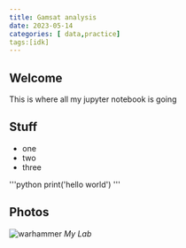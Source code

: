 ```yaml
---
title: Gamsat analysis
date: 2023-05-14
categories: [ data,practice]
tags:[idk]
---
```


## Welcome

This is where all my jupyter notebook is going

## Stuff
* one
* two
* three

'''python
print('hello world')
'''

## Photos
![warhammer](https://static.wikia.nocookie.net/warhammer40k/images/7/76/Abaddon_the_Despoiler3.jpg/revision/latest?cb=20120315055005)
_My Lab_
